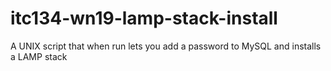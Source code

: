 # itc134-wn19-lamp-stack-install
A UNIX script that when run lets you add a password to MySQL and installs a LAMP stack
